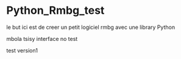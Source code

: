 # Python_Rmbg_test
 le but ici est de creer un petit logiciel rmbg avec une library Python
 
 mbola tsisy  interface
 no test

 test version1
